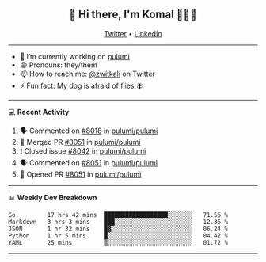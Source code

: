 <h2 align="center"> 👋 Hi there, I'm Komal 🧑🏾‍💻 </h2>
<p align="center">
    <a href="https://twitter.com/zwitkali">Twitter</a> •
    <a href="https://www.linkedin.com/in/komal-ali/">LinkedIn</a>
</p>

--------

- 🔭 I’m currently working on [pulumi](https://github.com/pulumi/pulumi)
- 😄 Pronouns: they/them
- 📫 How to reach me: [@zwitkali](https://twitter.com/zwitkali) on Twitter
- ⚡ Fun fact: My dog is afraid of flies 🪰

--------
💻 **Recent Activity**

<!--START_SECTION:activity-->
1. 🗣 Commented on [#8018](https://github.com/pulumi/pulumi/issues/8018) in [pulumi/pulumi](https://github.com/pulumi/pulumi)
2. 🎉 Merged PR [#8051](https://github.com/pulumi/pulumi/pull/8051) in [pulumi/pulumi](https://github.com/pulumi/pulumi)
3. ❗️ Closed issue [#8042](https://github.com/pulumi/pulumi/issues/8042) in [pulumi/pulumi](https://github.com/pulumi/pulumi)
4. 🗣 Commented on [#8051](https://github.com/pulumi/pulumi/issues/8051) in [pulumi/pulumi](https://github.com/pulumi/pulumi)
5. 💪 Opened PR [#8051](https://github.com/pulumi/pulumi/pull/8051) in [pulumi/pulumi](https://github.com/pulumi/pulumi)
<!--END_SECTION:activity-->

--------

📊 **Weekly Dev Breakdown**
<!--START_SECTION:waka-->
```text
Go         17 hrs 42 mins  ██████████████████░░░░░░░   71.56 % 
Markdown   3 hrs 3 mins    ███░░░░░░░░░░░░░░░░░░░░░░   12.36 % 
JSON       1 hr 32 mins    █▓░░░░░░░░░░░░░░░░░░░░░░░   06.24 % 
Python     1 hr 5 mins     █░░░░░░░░░░░░░░░░░░░░░░░░   04.42 % 
YAML       25 mins         ▒░░░░░░░░░░░░░░░░░░░░░░░░   01.72 % 
```
<!--END_SECTION:waka-->

--------